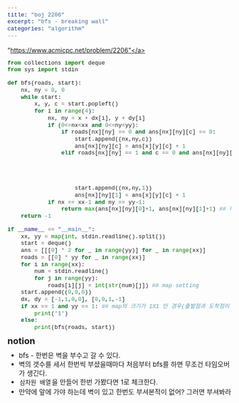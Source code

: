 ```yaml
---
title: "boj 2206"
excerpt: "bfs - breaking wall"
categories: "algorithm"
---
```


<style>
code {
  font-family: Consolas,"courier new";
  padding: 2px;
  font-size: 90%;
}
</style>

<a herf = "https://www.acmicpc.net/problem/2206">"https://www.acmicpc.net/problem/2206"</a>

```python
from collections import deque
from sys import stdin

def bfs(roads, start): 
    nx, ny = 0, 0
    while start:
        x, y, c = start.popleft() 
        for i in range(4):
            nx, ny = x + dx[i], y + dy[i] 
            if (0<=nx<xx and 0<=ny<yy): 
                if roads[nx][ny] == 0 and ans[nx][ny][c] == 0:
                    start.append((nx,ny,c))               
                    ans[nx][ny][c] = ans[x][y][c] + 1 
                elif roads[nx][ny] == 1 and c == 0 and ans[nx][ny][c] == 0: # 벽이 있어 그런데 한번도 부셔본적이 없다면 부셔봐라.
                                                                            # 여기서 시간복잡도를 줄였는데, visited 배열을 쓰지 않고,
                                                                            # ans 배열에 z성분이 0이면 한번도 가지 않은 곳이다. 
                                                                            # 앞으로 2차원 배열에서 계산할때도 따로 visited 배열을 사용하지 않고, 
                                                                            # 정답을 기록하는 배열을 이용하면 시간복잡도를 더 줄일 수 있을 것이다. 
                    start.append((nx,ny,1))                
                    ans[nx][ny][1] = ans[x][y][c] + 1
            if nx == xx-1 and ny == yy-1:
                return max(ans[nx][ny][0]+1, ans[nx][ny][1]+1) ## 마지막 위치는 가지는 않은 상태. 확인만 한 상태이기 때문에 +1 해준다
    return -1

if __name__ == "__main__":
    xx, yy = map(int, stdin.readline().split())
    start = deque()
    ans = [[[0] * 2 for _ in range(yy)] for _ in range(xx)]
    roads = [[0] * yy for _ in range(xx)]
    for i in range(xx):
        num = stdin.readline()
        for j in range(yy):
            roads[i][j] = int(str(num)[j]) ## map setting
    start.append((0,0,0))
    dx, dy = [-1,1,0,0], [0,0,1,-1]
    if xx == 1 and yy == 1: ## map의 크기가 1X1 인 경우(출발점과 도착점이 같은 경우를 고려해줘야 한다)
        print('1')
    else:
        print(bfs(roads, start))

```

<div style = "font-size: 20px; line-height: 15px;">
<strong>notion</strong><br>
</div>

<div style = "font-size: 15px; line-height: 20px;">
<ul>
<li>bfs - 한번은 벽을 부수고 갈 수 있다.</li>
<li>벽의 갯수를 세서 한번씩 부셨을때마다 처음부터 bfs를 하면 무조건 타임오버가 생긴다.</li>
<li><code>삼차원 배열</code>을 만들어 한번 가봤다면 1로 체크한다.</li>
<li>만약에 앞에 가야 하는데 벽이 있고 한번도 부셔본적이 없어? 그러면 부셔봐라</li>
</ul>





        

